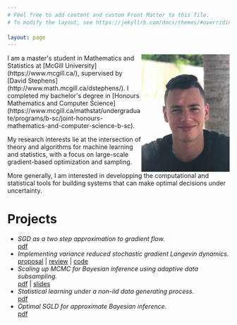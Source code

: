 ```yaml
---
# Feel free to add content and custom Front Matter to this file.
# To modify the layout, see https://jekyllrb.com/docs/themes/#overriding-theme-defaults

layout: page
---
```

<img style="float: right;" src="files/pic_cropped.jpg" width="200" height="266">
I am a master's student in Mathematics and Statistics at
[McGill University](https://www.mcgill.ca/),
supervised by [David Stephens](http://www.math.mcgill.ca/dstephens/).
I completed my bachelor's degree in
[Honours Mathematics and Computer Science](https://www.mcgill.ca/mathstat/undergraduate/programs/b-sc/joint-honours-mathematics-and-computer-science-b-sc).


My research interests lie at the intersection of theory and algorithms
for machine learning and statistics, with a focus on large-scale
gradient-based optimization and sampling.


More generally, I am interested in developping the computational
and statistical tools for building systems that can make optimal
decisions under uncertainty.

# Projects
+ *SGD as a two step approximation to gradient flow.*  
<a href="files/Optimization.pdf">pdf</a>
+ *Implementing variance reduced stochastic gradient Langevin dynamics.*  
<a href="files/project_pitch.pdf">proposal</a> \|
<a href="files/literature_review.pdf">review</a> \| <a href="https://github.com/Aelhanchi/Pytorch-MCMC">code</a>
+ *Scaling up MCMC for Bayesian inference using adaptive data subsampling.*  
<a href="files/Research_project_report.pdf">pdf</a> \|
<a href="files/Research_project_presentation.pdf">slides</a>
+ *Statistical learning under a non-iid data generating process.*  
<a href="files/Statistical learning under a non-iid data generating process.pdf">pdf</a>
+ *Optimal SGLD for approximate Bayesian inference.*    
<a href="files/Optimal SGLD for Approximate Bayesian Inference.pdf">pdf</a>
